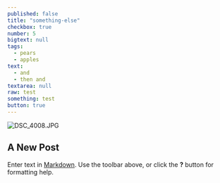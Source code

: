 ```yaml
---
published: false
title: "something-else"
checkbox: true
number: 5
bigtext: null
tags: 
  - pears
  - apples
text: 
  - and
  - then and
textarea: null
raw: test
something: test
button: true
---
```



![DSC_4008.JPG]({{site.baseurl}}/{{site.baseurl}}/media/DSC_4008.JPG)


## A New Post

Enter text in [Markdown](http://daringfireball.net/projects/markdown/). Use the toolbar above, or click the **?** button for formatting help.
